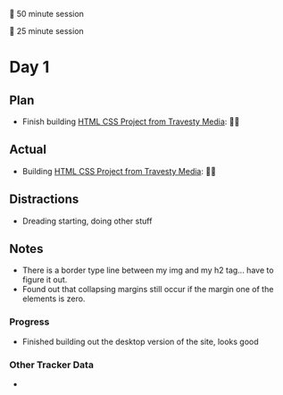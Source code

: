 🍒 50 minute session

🍅 25 minute session

# Day 1

## Plan
- Finish building [HTML CSS Project from Travesty Media](https://www.youtube.com/watch?v=XsEnj-1hG2o): 🍒🍒


## Actual
- Building [HTML CSS Project from Travesty Media](https://www.youtube.com/watch?v=XsEnj-1hG2o): 🍒🍒

## Distractions
- Dreading starting, doing other stuff


## Notes
- There is a border type line between my img and my h2 tag... have to figure it out.
- Found out that collapsing margins still occur if the margin one of the elements is zero.
  
### Progress
- Finished building out the desktop version of the site, looks good

### Other Tracker Data
- 
